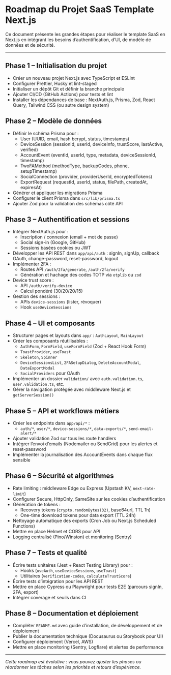 # Roadmap du Projet SaaS Template Next.js

Ce document présente les grandes étapes pour réaliser le template SaaS en Next.js en intégrant les besoins d’authentification, d’UI, de modèle de données et de sécurité.

---

## Phase 1 – Initialisation du projet

- Créer un nouveau projet Next.js avec TypeScript et ESLint
- Configurer Prettier, Husky et lint-staged
- Initialiser un dépôt Git et définir la branche principale
- Ajouter CI/CD (GitHub Actions) pour tests et lint
- Installer les dépendances de base : NextAuth.js, Prisma, Zod, React Query, Tailwind CSS (ou autre design system)

## Phase 2 – Modèle de données

- Définir le schéma Prisma pour :
  - User (UUID, email, hash bcrypt, status, timestamps)
  - DeviceSession (sessionId, userId, deviceInfo, trustScore, lastActive, verified)
  - AccountEvent (eventId, userId, type, metadata, deviceSessionId, timestamp)
  - TwoFAMethod (methodType, backupCodes, phone, setupTimestamp)
  - SocialConnection (provider, providerUserId, encryptedTokens)
  - ExportRequest (requestId, userId, status, filePath, createdAt, expiresAt)
- Générer et appliquer les migrations Prisma
- Configurer le client Prisma dans `src/lib/prisma.ts`
- Ajouter Zod pour la validation des schémas côté API

## Phase 3 – Authentification et sessions

- Intégrer NextAuth.js pour :
  - Inscription / connexion (email + mot de passe)
  - Social sign-in (Google, GitHub)
  - Sessions basées cookies ou JWT
- Développer les API REST dans `app/api/auth` : signIn, signUp, callback OAuth, change-password, reset-password, logout
- Implémenter 2FA :
  - Routes API `/auth/2fa/generate`, `/auth/2fa/verify`
  - Génération et hachage des codes TOTP via `otplib` ou `zod`
- Device trust score :
  - API `/auth/verify-device`
  - Calcul pondéré (30/20/20/15)
- Gestion des sessions :
  - APIs `device-sessions` (lister, révoquer)
  - Hook `useDeviceSessions`

## Phase 4 – UI et composants

- Structurer pages et layouts dans `app/` : `AuthLayout`, `MainLayout`
- Créer les composants réutilisables :
  - `AuthForm`, `FormField`, `useFormField` (Zod + React Hook Form)
  - `ToastProvider`, `useToast`
  - `Skeleton`, `Spinner`
  - `DeviceSessionsList`, `2FASetupDialog`, `DeleteAccountModal`, `DataExportModal`
  - `SocialProviders` pour OAuth
- Implémenter un dossier `validation/` avec `auth.validation.ts`, `user.validation.ts`, etc.
- Gérer la navigation protégée avec middleware Next.js et `getServerSession()`

## Phase 5 – API et workflows métiers

- Créer les endpoints dans `app/api/*` : 
  - `auth/*`, `user/*`, `device-sessions/*`, `data-exports/*`, `send-email-alert/*`
- Ajouter validation Zod sur tous les route handlers
- Intégrer l’envoi d’emails (Nodemailer ou SendGrid) pour les alertes et reset-password
- Implémenter la journalisation des AccountEvents dans chaque flux sensible

## Phase 6 – Sécurité et algorithmes

- Rate limiting : middleware Edge ou Express (Upstash KV, `next-rate-limit`)
- Configurer Secure, HttpOnly, SameSite sur les cookies d’authentification
- Génération de tokens :
  - Recovery tokens (`crypto.randomBytes(32)`, base64url, TTL 1h)
  - One-time download tokens pour data export (TTL 24h)
- Nettoyage automatique des exports (Cron Job ou Next.js Scheduled Functions)
- Mettre en place Helmet et CORS pour API
- Logging centralisé (Pino/Winston) et monitoring (Sentry)

## Phase 7 – Tests et qualité

- Écrire tests unitaires (Jest + React Testing Library) pour :
  - Hooks (`useAuth`, `useDeviceSessions`, `useToast`)
  - Utilitaires (`verification-codes`, `calculateTrustScore`)
- Écrire tests d’intégration pour les API REST
- Mettre en place Cypress ou Playwright pour tests E2E (parcours signIn, 2FA, export)
- Intégrer coverage et seuils dans CI

## Phase 8 – Documentation et déploiement

- Compléter `README.md` avec guide d’installation, de développement et de déploiement
- Publier la documentation technique (Docusaurus ou Storybook pour UI)
- Configurer déploiement (Vercel, AWS)
- Mettre en place monitoring (Sentry, Logflare) et alertes de performance

---

*Cette roadmap est évolutive : vous pouvez ajuster les phases ou réordonner les tâches selon les priorités et retours d’expérience.*
